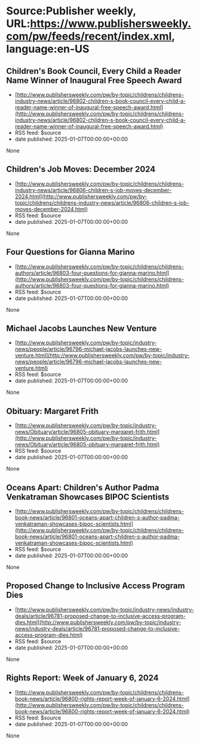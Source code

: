 # Source:Publisher weekly, URL:https://www.publishersweekly.com/pw/feeds/recent/index.xml, language:en-US

## Children's Book Council, Every Child a Reader Name Winner of Inaugural Free Speech Award
 - [http://www.publishersweekly.com/pw/by-topic/childrens/childrens-industry-news/article/96802-children-s-book-council-every-child-a-reader-name-winner-of-inaugural-free-speech-award.html](http://www.publishersweekly.com/pw/by-topic/childrens/childrens-industry-news/article/96802-children-s-book-council-every-child-a-reader-name-winner-of-inaugural-free-speech-award.html)
 - RSS feed: $source
 - date published: 2025-01-07T00:00:00+00:00

None

## Children's Job Moves: December 2024
 - [http://www.publishersweekly.com/pw/by-topic/childrens/childrens-industry-news/article/96806-children-s-job-moves-december-2024.html](http://www.publishersweekly.com/pw/by-topic/childrens/childrens-industry-news/article/96806-children-s-job-moves-december-2024.html)
 - RSS feed: $source
 - date published: 2025-01-07T00:00:00+00:00

None

## Four Questions for Gianna Marino
 - [http://www.publishersweekly.com/pw/by-topic/childrens/childrens-authors/article/96803-four-questions-for-gianna-marino.html](http://www.publishersweekly.com/pw/by-topic/childrens/childrens-authors/article/96803-four-questions-for-gianna-marino.html)
 - RSS feed: $source
 - date published: 2025-01-07T00:00:00+00:00

None

## Michael Jacobs Launches New Venture
 - [http://www.publishersweekly.com/pw/by-topic/industry-news/people/article/96796-michael-jacobs-launches-new-venture.html](http://www.publishersweekly.com/pw/by-topic/industry-news/people/article/96796-michael-jacobs-launches-new-venture.html)
 - RSS feed: $source
 - date published: 2025-01-07T00:00:00+00:00

None

## Obituary: Margaret Frith
 - [http://www.publishersweekly.com/pw/by-topic/industry-news/Obituary/article/96805-obituary-margaret-frith.html](http://www.publishersweekly.com/pw/by-topic/industry-news/Obituary/article/96805-obituary-margaret-frith.html)
 - RSS feed: $source
 - date published: 2025-01-07T00:00:00+00:00

None

## Oceans Apart: Children's Author Padma Venkatraman Showcases BIPOC Scientists
 - [http://www.publishersweekly.com/pw/by-topic/childrens/childrens-book-news/article/96801-oceans-apart-children-s-author-padma-venkatraman-showcases-bipoc-scientists.html](http://www.publishersweekly.com/pw/by-topic/childrens/childrens-book-news/article/96801-oceans-apart-children-s-author-padma-venkatraman-showcases-bipoc-scientists.html)
 - RSS feed: $source
 - date published: 2025-01-07T00:00:00+00:00

None

## Proposed Change to Inclusive Access Program Dies
 - [http://www.publishersweekly.com/pw/by-topic/industry-news/industry-deals/article/96781-proposed-change-to-inclusive-access-program-dies.html](http://www.publishersweekly.com/pw/by-topic/industry-news/industry-deals/article/96781-proposed-change-to-inclusive-access-program-dies.html)
 - RSS feed: $source
 - date published: 2025-01-07T00:00:00+00:00

None

## Rights Report: Week of January 6, 2024
 - [http://www.publishersweekly.com/pw/by-topic/childrens/childrens-book-news/article/96800-rights-report-week-of-january-6-2024.html](http://www.publishersweekly.com/pw/by-topic/childrens/childrens-book-news/article/96800-rights-report-week-of-january-6-2024.html)
 - RSS feed: $source
 - date published: 2025-01-07T00:00:00+00:00

None

